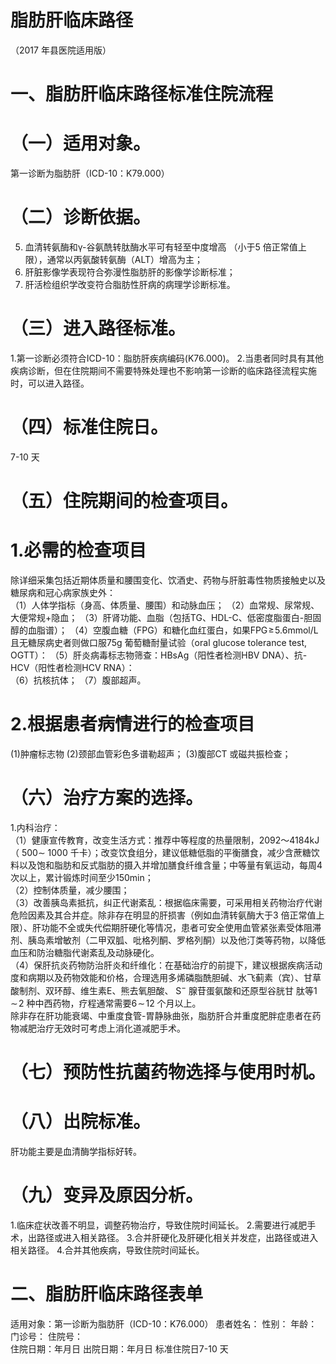 # 脂肪肝临床路径  
（2017 年县医院适用版）  
# 一、脂肪肝临床路径标准住院流程  
# （一）适用对象。  
第一诊断为脂肪肝（ICD-10：K79.000）  
# （二）诊断依据。  
5. 血清转氨酶和γ-谷氨酰转肽酶水平可有轻至中度增高
（小于5 倍正常值上限），通常以丙氨酸转氨酶（ALT）增高为主；  
6. 肝脏影像学表现符合弥漫性脂肪肝的影像学诊断标准； 
7. 肝活检组织学改变符合脂肪性肝病的病理学诊断标准。  
# （三）进入路径标准。  
1.第一诊断必须符合ICD-10：脂肪肝疾病编码(K76.000)。 
2.当患者同时具有其他疾病诊断，但在住院期间不需要特殊处理也不影响第一诊断的临床路径流程实施时，可以进入路径。  
# （四）标准住院日。  
7-10 天  
# （五）住院期间的检查项目。  
# 1.必需的检查项目  
除详细采集包括近期体质量和腰围变化、饮酒史、药物与肝脏毒性物质接触史以及糖尿病和冠心病家族史外：  
（1）人体学指标（身高、体质量、腰围）和动脉血压； 
（2）血常规、尿常规、大便常规$+$隐血； 
（3）肝肾功能、血脂（包括TG、HDL-C、低密度脂蛋白-胆固醇的血脂谱）； （4）空腹血糖（FPG）和糖化血红蛋白，如果$\mathrm{FPG}\!\geqslant\!5$.6mmol/L且无糖尿病史者则做口服75g 葡萄糖耐量试验（oral  glucose tolerance test, OGTT）： （5）肝炎病毒标志物筛查：HBsAg（阳性者检测HBV DNA）、抗-HCV（阳性者检测HCV RNA）：  
（6）抗核抗体； 
（7）腹部超声。  
# 2.根据患者病情进行的检查项目  
(1)肿瘤标志物 (2)颈部血管彩色多谱勒超声； (3)腹部CT 或磁共振检查；  
# （六）治疗方案的选择。  
1.内科治疗：  
（1）健康宣传教育，改变生活方式：推荐中等程度的热量限制，2092～4184kJ（ $500\sim$ 1000 千卡）；改变饮食组分，建议低糖低脂的平衡膳食，减少含蔗糖饮料以及饱和脂肪和反式脂肪的摄入并增加膳食纤维含量；中等量有氧运动，每周4 次以上，累计锻炼时间至少150min；  
（2）控制体质量，减少腰围；  
（3）改善胰岛素抵抗，纠正代谢紊乱：根据临床需要，可采用相关药物治疗代谢危险因素及其合并症。除非存在明显的肝损害（例如血清转氨酶大于3 倍正常值上限）、肝功能不全或失代偿期肝硬化等情况，患者可安全使用血管紧张素受体阻滞剂、胰岛素增敏剂（二甲双胍、吡格列酮、罗格列酮）以及他汀类等药物，以降低血压和防治糖脂代谢紊乱及动脉硬化。  
（4）保肝抗炎药物防治肝炎和纤维化：在基础治疗的前提下，建议根据疾病活动度和病期以及药物效能和价格，合理选用多烯磷脂酰胆碱、水飞蓟素（宾）、甘草酸制剂、双环醇、维生素E、熊去氧胆酸、 $\mathrm{S}^{-}$ 腺苷蛋氨酸和还原型谷胱甘 肽等$1\!\sim\!2$ 种中西药物，疗程通常需要$6\!\sim\!12$ 个月以上。  
除非存在肝功能衰竭、中重度食管-胃静脉曲张，脂肪肝合并重度肥胖症患者在药物减肥治疗无效时可考虑上消化道减肥手术。  
# （七）预防性抗菌药物选择与使用时机。  
# （八）出院标准。  
肝功能主要是血清酶学指标好转。  
# （九）变异及原因分析。  
1.临床症状改善不明显，调整药物治疗，导致住院时间延长。
2.需要进行减肥手术，出路径或进入相关路径。 
3.合并肝硬化及肝硬化相关并发症，出路径或进入相关路径。
4.合并其他疾病，导致住院时间延长。  
# 二、脂肪肝临床路径表单  
适用对象：第一诊断为脂肪肝（ICD-10：K76.000） 患者姓名：  性别：  年龄： 门诊号： 住院号：  
住院日期：年月日     出院日期：年月日  标准住院日7-10 天  
